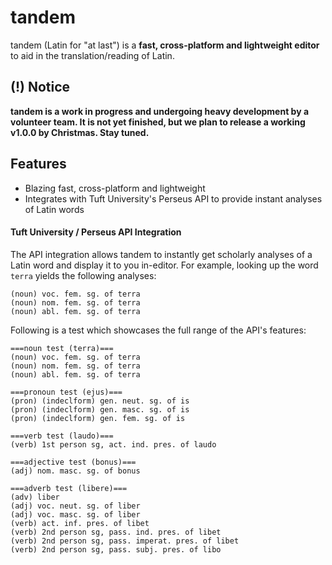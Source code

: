 # tandem
tandem (Latin for "at last") is a **fast, cross-platform and lightweight editor** to aid in the translation/reading of Latin.

## (!) Notice
**tandem is a work in progress and undergoing heavy development by a volunteer team. It is not yet finished, but we plan to release a working v1.0.0 by Christmas. Stay tuned.**

## Features
 - Blazing fast, cross-platform and lightweight
 - Integrates with Tuft University's Perseus API to provide instant analyses of Latin words

#### Tuft University / Perseus API Integration
The API integration allows tandem to instantly get scholarly analyses of a Latin word and display it to you in-editor. For example, looking up the word `terra` yields the following analyses:

```
(noun) voc. fem. sg. of terra
(noun) nom. fem. sg. of terra
(noun) abl. fem. sg. of terra
```

Following is a test which showcases the full range of the API's features:

```
===noun test (terra)===
(noun) voc. fem. sg. of terra
(noun) nom. fem. sg. of terra
(noun) abl. fem. sg. of terra

===pronoun test (ejus)===
(pron) (indeclform) gen. neut. sg. of is
(pron) (indeclform) gen. masc. sg. of is
(pron) (indeclform) gen. fem. sg. of is

===verb test (laudo)===
(verb) 1st person sg, act. ind. pres. of laudo

===adjective test (bonus)===
(adj) nom. masc. sg. of bonus

===adverb test (libere)===
(adv) liber
(adj) voc. neut. sg. of liber
(adj) voc. masc. sg. of liber
(verb) act. inf. pres. of libet
(verb) 2nd person sg, pass. ind. pres. of libet
(verb) 2nd person sg, pass. imperat. pres. of libet
(verb) 2nd person sg, pass. subj. pres. of libo
```
